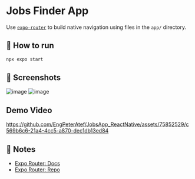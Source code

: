 # Jobs Finder App

Use [`expo-router`](https://expo.github.io/router) to build native navigation using files in the `app/` directory.

## 🚀 How to run

```sh
npx expo start
```
## 📱 Screenshots
![image](https://github.com/EngPeterAtef/JobsApp_ReactNative/assets/75852529/2dd67631-4263-4f50-8d28-26b1851054bd)
![image](https://github.com/EngPeterAtef/JobsApp_ReactNative/assets/75852529/76ddb7fd-a778-4175-9521-c51d4910db08)

## Demo Video

https://github.com/EngPeterAtef/JobsApp_ReactNative/assets/75852529/c569b6c6-21a4-4cc5-a870-dec1db13ed84


## 📝 Notes

- [Expo Router: Docs](https://expo.github.io/router)
- [Expo Router: Repo](https://github.com/expo/router)
